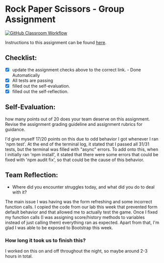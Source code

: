 Rock Paper Scissors - Group Assignment
===================================
[![GitHub Classroom Workflow](https://s///github.com/it3049c-fall22-henderson/rock-paper-scissors-KennethOtero/actions/workflows/classroom.yml/badge.svg)](https://s///github.com/it3049c-fall22-henderson/rock-paper-scissors-KennethOtero/actions/workflows/classroom.yml)

Instructions to this assignment can be found [here](https://it3049c.github.io/Material/Assignments/3.Rock_Paper_Scissors/).

## Checklist:
- [x] update the assignment checks above to the correct link. - Done Automatically
- [x] All tests are passing
- [x] filled out the self-evaluation.
- [x] filled out the self-reflection.

## Self-Evaluation: 
how many points out of 20 does your team deserve on this assignment. Revise the assignment grading guideline and assignment rubrics for guidance.

I'd give myself 17/20 points on this due to odd behavior I got whenever I ran 'npm test'. At the end of the terminal log, it stated that I passed all 31/31 tests, but the terminal was filled with "async" errors. To add onto this, when I initially ran 'npm install', it stated that there were some errors that could be fixed with 'npm audit fix', so that could be the cause of this behavior.

## Team Reflection:
- Where did you encounter struggles today, and what did you do to deal with it?

The main issue I was having was the form refreshing and some incorrect function calls. I copied the code from our lab
this week that prevented form default behavior and that allowed me to actually test the game. Once I fixed my function calls (I was assigning score/history methods to variables instead of just calling them) everything ran as expected. Apart from that, I'm glad I was able to be exposed to Bootstrap this week.

### How long it took us to finish this?
I worked on this on and off throughout the night, so maybe around 2-3 hours in total.
